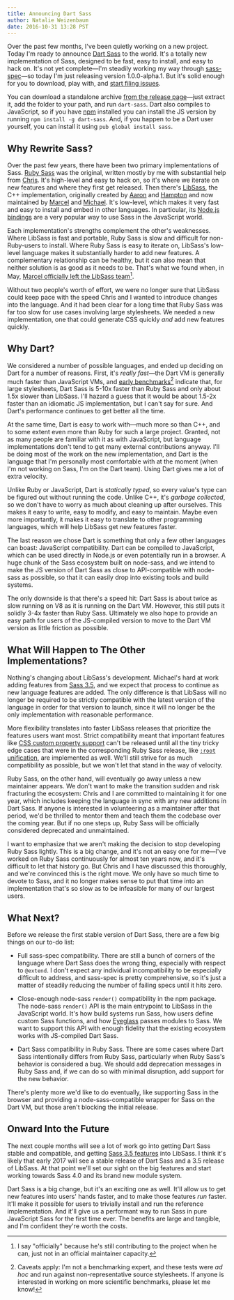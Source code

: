 ```yaml
---
title: Announcing Dart Sass
author: Natalie Weizenbaum
date: 2016-10-31 13:28 PST
---
```


Over the past few months, I've been quietly working on a new project. Today I'm
ready to announce [Dart Sass](https://github.com/sass/dart-sass) to the world.
It's a totally new implementation of Sass, designed to be fast, easy to install,
and easy to hack on. It's not yet complete—I'm steadily working my way through
[sass-spec](https://github.com/sass/sass-spec)—so today I'm just releasing
version 1.0.0-alpha.1. But it's solid enough for you to download, play with, and
[start filing issues](https://github.com/sass/dart-sass/issues).

You can download a standalone archive [from the release
page](https://github.com/sass/dart-sass/releases/tag/1.0.0-alpha.1)—just extract
it, add the folder to your path, and run `dart-sass`. Dart also compiles to
JavaScript, so if you have [npm](https://www.npmjs.com/) installed you can
install the JS version by running `npm install -g dart-sass`. And, if you happen
to be a Dart user yourself, you can install it using `pub global install sass`.

## Why Rewrite Sass?

Over the past few years, there have been two primary implementations of Sass.
[Ruby Sass](https://github.com/sass/sass) was the original, written mostly by me
with substantial help from [Chris](https://twitter.com/chriseppstein). It's
high-level and easy to hack on, so it's where we iterate on new features and
where they first get released. Then there's
[LibSass](https://github.com/sass/libsass), the C++ implementation, originally
created by [Aaron](https://github.com/akhleung) and
[Hampton](https://github.com/hcatlin) and now maintained by
[Marcel](https://github.com/mgreter) and [Michael](https://github.com/xzyfer).
It's low-level, which makes it very fast and easy to install and embed in other
languages. In particular, its [Node.js
bindings](https://github.com/sass/node-sass) are a very popular way to use Sass
in the JavaScript world.

Each implementation's strengths complement the other's weaknesses. Where LibSass
is fast and portable, Ruby Sass is slow and difficult for non-Ruby-users to
install. Where Ruby Sass is easy to iterate on, LibSass's low-level language
makes it substantially harder to add new features. A complementary relationship
can be healthy, but it can also mean that neither solution is as good as it
needs to be. That's what we found when, in May, [Marcel officially left the
LibSass team](http://blog.sass-lang.com/posts/734390-thank-you-marcel)[^1].

[^1]: I say "officially" because he's still contributing to the project when he
    can, just not in an official maintainer capacity.

Without two people's worth of effort, we were no longer sure that LibSass could
keep pace with the speed Chris and I wanted to introduce changes into the
language. And it had been clear for a long time that Ruby Sass was far too slow
for use cases involving large stylesheets. We needed a new implementation, one
that could generate CSS quickly *and* add new features quickly.

## Why Dart?

We considered a number of possible languages, and ended up deciding on Dart for
a number of reasons. First, it's *really fast*—the Dart VM is generally much
faster than JavaScript VMs, and [early
benchmarks](https://github.com/sass/dart-sass/blob/master/perf.md)[^2] indicate
that, for large stylesheets, Dart Sass is 5-10x faster than Ruby Sass and only
about 1.5x slower than LibSass. I'll hazard a guess that it would be about
1.5-2x faster than an idiomatic JS implementation, but I can't say for sure. And
Dart's performance continues to get better all the time.

[^2]: Caveats apply: I'm not a benchmarking expert, and these tests were *ad
    hoc* and run against non-representative source stylesheets. If anyone is
    interested in working on more scientific benchmarks, please let me know!

At the same time, Dart is easy to work with—much more so than C++, and to some
extent even more than Ruby for such a large project. Granted, not as many people
are familiar with it as with JavaScript, but language implementations don't tend
to get many external contributions anyway. I'll be doing most of the work on the
new implementation, and Dart is the language that I'm personally most
comfortable with at the moment (when I'm not working on Sass, I'm on the Dart
team). Using Dart gives me a lot of extra velocity.

Unlike Ruby or JavaScript, Dart is *statically typed*, so every value's type can
be figured out without running the code. Unlike C++, it's *garbage collected*,
so we don't have to worry as much about cleaning up after ourselves. This makes
it easy to write, easy to modify, and easy to maintain. Maybe even more
importantly, it makes it easy to translate to other programming languages, which
will help LibSass get new features faster.

The last reason we chose Dart is something that only a few other languages can
boast: JavaScript compatibility. Dart can be compiled to JavaScript, which can
be used directly in Node.js or even potentially run in a browser. A huge chunk
of the Sass ecosystem built on node-sass, and we intend to make the JS version
of Dart Sass as close to API-compatible with node-sass as possible, so that it
can easily drop into existing tools and build systems.

The only downside is that there's a speed hit: Dart Sass is about twice as slow
running on V8 as it is running on the Dart VM. However, this still puts it
solidly 3-4x faster than Ruby Sass. Ultimately we also hope to provide an easy
path for users of the JS-compiled version to move to the Dart VM version as
little friction as possible.

##  What Will Happen to The Other Implementations?

Nothing's changing about LibSass's development. Michael's hard at work adding
features from [Sass
3.5](http://blog.sass-lang.com/posts/809572-sass-35-release-candidate), and we
expect that process to continue as new language features are added. The only
difference is that LibSass will no longer be required to be strictly compatible
with the latest version of the language in order for that version to launch,
since it will no longer be the only implementation with reasonable performance.

More flexibility translates into faster LibSass releases that prioritize the
features users want most. Strict compatibility meant that important features
like [CSS custom property support](https://github.com/sass/libsass/issues/2076)
can't be released until all the tiny tricky edge cases that were in the
corresponding Ruby Sass release, like [`:root`
unification](https://github.com/sass/libsass/issues/2071), are implemented as
well. We'll still strive for as much compatibility as possible, but we won't let
that stand in the way of velocity.

Ruby Sass, on the other hand, will eventually go away unless a new maintainer
appears. We don't want to make the transition sudden and risk fracturing the
ecosystem: Chris and I are committed to maintaining it for one year, which
includes keeping the language in sync with any new additions in Dart Sass. If
anyone is interested in volunteering as a maintainer after that period, we'd be
thrilled to mentor them and teach them the codebase over the coming year. But if
no one steps up, Ruby Sass will be officially considered deprecated and
unmaintained.

I want to emphasize that we aren't making the decision to stop developing Ruby
Sass lightly. This is a big change, and it's not an easy one for me—I've worked
on Ruby Sass continuously for almost ten years now, and it's difficult to let
that history go. But Chris and I have discussed this thoroughly, and we're
convinced this is the right move. We only have so much time to devote to Sass,
and it no longer makes sense to put that time into an implementation that's so
slow as to be infeasible for many of our largest users.

## What Next?

Before we release the first stable version of Dart Sass, there are a few big
things on our to-do list:

* Full sass-spec compatibility. There are still a bunch of corners of the
  language where Dart Sass does the wrong thing, especially with respect to
  `@extend`. I don't expect any individual incompatibility to be especially
  difficult to address, and sass-spec is pretty comprehensive, so it's just a
  matter of steadily reducing the number of failing specs until it hits zero.

* Close-enough node-sass `render()` compatibility in the npm package. The
  node-sass `render()` API is the main entrypoint to LibSass in the JavaScript
  world. It's how build systems run Sass, how users define custom Sass
  functions, and how [Eyeglass](https://github.com/sass-eyeglass/eyeglass)
  passes modules to Sass. We want to support this API with enough fidelity that
  the existing ecosystem works with JS-compiled Dart Sass.

* Dart Sass compatibility in Ruby Sass. There are some cases where Dart Sass
  intentionally differs from Ruby Sass, particularly when Ruby Sass's behavior
  is considered a bug. We should add deprecation messages in Ruby Sass and, if
  we can do so with minimal disruption, add support for the new behavior.

There's plenty more we'd like to do eventually, like supporting Sass in the
browser and providing a node-sass-compatible wrapper for Sass on the Dart VM,
but those aren't blocking the initial release.

## Onward Into the Future

The next couple months will see a lot of work go into getting Dart Sass stable
and compatible, and getting [Sass 3.5
features](http://blog.sass-lang.com/posts/809572-sass-35-release-candidate) into
LibSass. I think it's likely that early 2017 will see a stable release of Dart
Sass and a 3.5 release of LibSass. At that point we'll set our sight on the big
features and start working towards Sass 4.0 and its brand new module system.

Dart Sass is a big change, but it's an exciting one as well. It'll allow us to
get new features into users' hands faster, and to make those features *run*
faster. It'll make it possible for users to trivially install and run the
reference implementation. And it'll give us a performant way to run Sass in pure
JavaScript Sass for the first time ever. The benefits are large and tangible,
and I'm confident they're worth the costs.
